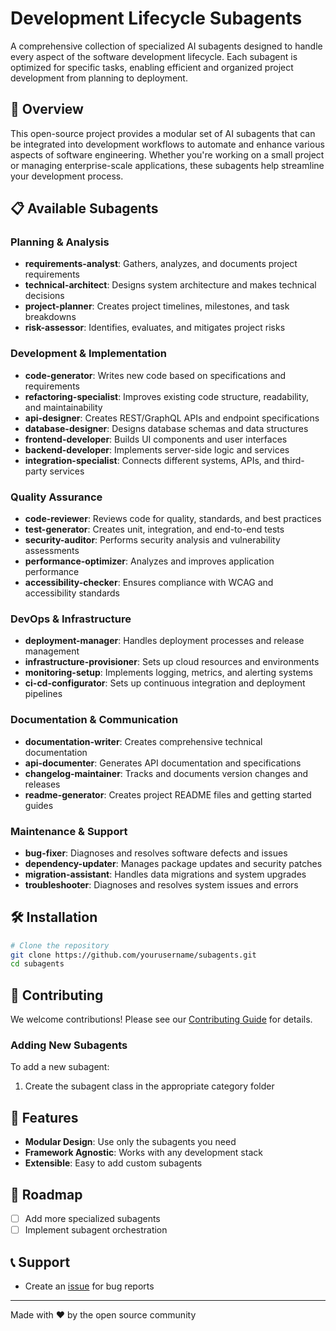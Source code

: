 # Development Lifecycle Subagents

A comprehensive collection of specialized AI subagents designed to handle every aspect of the software development lifecycle. Each subagent is optimized for specific tasks, enabling efficient and organized project development from planning to deployment.

## 🚀 Overview

This open-source project provides a modular set of AI subagents that can be integrated into development workflows to automate and enhance various aspects of software engineering. Whether you're working on a small project or managing enterprise-scale applications, these subagents help streamline your development process.

## 📋 Available Subagents

### Planning & Analysis

- **requirements-analyst**: Gathers, analyzes, and documents project requirements
- **technical-architect**: Designs system architecture and makes technical decisions
- **project-planner**: Creates project timelines, milestones, and task breakdowns
- **risk-assessor**: Identifies, evaluates, and mitigates project risks

### Development & Implementation

- **code-generator**: Writes new code based on specifications and requirements
- **refactoring-specialist**: Improves existing code structure, readability, and maintainability
- **api-designer**: Creates REST/GraphQL APIs and endpoint specifications
- **database-designer**: Designs database schemas and data structures
- **frontend-developer**: Builds UI components and user interfaces
- **backend-developer**: Implements server-side logic and services
- **integration-specialist**: Connects different systems, APIs, and third-party services

### Quality Assurance

- **code-reviewer**: Reviews code for quality, standards, and best practices
- **test-generator**: Creates unit, integration, and end-to-end tests
- **security-auditor**: Performs security analysis and vulnerability assessments
- **performance-optimizer**: Analyzes and improves application performance
- **accessibility-checker**: Ensures compliance with WCAG and accessibility standards

### DevOps & Infrastructure

- **deployment-manager**: Handles deployment processes and release management
- **infrastructure-provisioner**: Sets up cloud resources and environments
- **monitoring-setup**: Implements logging, metrics, and alerting systems
- **ci-cd-configurator**: Sets up continuous integration and deployment pipelines

### Documentation & Communication

- **documentation-writer**: Creates comprehensive technical documentation
- **api-documenter**: Generates API documentation and specifications
- **changelog-maintainer**: Tracks and documents version changes and releases
- **readme-generator**: Creates project README files and getting started guides

### Maintenance & Support

- **bug-fixer**: Diagnoses and resolves software defects and issues
- **dependency-updater**: Manages package updates and security patches
- **migration-assistant**: Handles data migrations and system upgrades
- **troubleshooter**: Diagnoses and resolves system issues and errors

## 🛠 Installation

```bash
# Clone the repository
git clone https://github.com/yourusername/subagents.git
cd subagents

```

## 🤝 Contributing

We welcome contributions! Please see our [Contributing Guide](CONTRIBUTING.md) for details.

### Adding New Subagents

To add a new subagent:

1. Create the subagent class in the appropriate category folder

## 🌟 Features

- **Modular Design**: Use only the subagents you need
- **Framework Agnostic**: Works with any development stack
- **Extensible**: Easy to add custom subagents

## 🔮 Roadmap

- [ ] Add more specialized subagents
- [ ] Implement subagent orchestration

## 📞 Support

- Create an [issue](https://github.com/yourusername/subagents/issues) for bug reports

---

Made with ❤️ by the open source community
